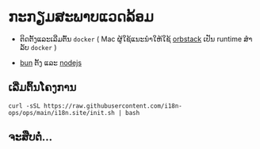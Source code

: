 # ກະກຽມສະພາບແວດລ້ອມ

* ຕິດຕັ້ງແລະເລີ່ມຕົ້ນ `docker` ( Mac ຜູ້ໃຊ້ແນະນໍາໃຫ້ໃຊ້ [orbstack](https://orbstack.dev) ເປັນ runtime ສໍາລັບ `docker` )

* [bun](https://bun.sh/docs/installation) ຕັ້ງ ແລະ [nodejs](https://nodejs.org/en/download/package-manager)

## ເລີ່ມຕົ້ນໂຄງການ

```
curl -sSL https://raw.githubusercontent.com/i18n-ops/ops/main/i18n.site/init.sh | bash
```

## ຈະສືບຕໍ່…